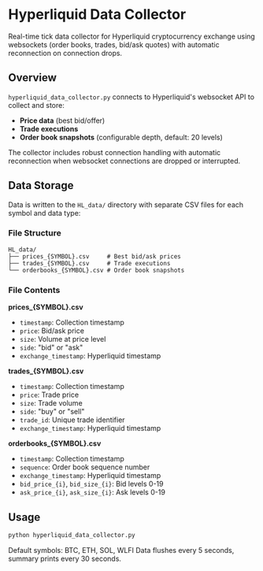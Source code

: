 # Hyperliquid Data Collector

Real-time tick data collector for Hyperliquid cryptocurrency exchange using websockets (order books, trades, bid/ask quotes) with automatic reconnection on connection drops.

## Overview

`hyperliquid_data_collector.py` connects to Hyperliquid's websocket API to collect and store:
- **Price data** (best bid/offer)
- **Trade executions** 
- **Order book snapshots** (configurable depth, default: 20 levels)

The collector includes robust connection handling with automatic reconnection when websocket connections are dropped or interrupted.

## Data Storage

Data is written to the `HL_data/` directory with separate CSV files for each symbol and data type:

### File Structure
```
HL_data/
├── prices_{SYMBOL}.csv     # Best bid/ask prices
├── trades_{SYMBOL}.csv     # Trade executions
└── orderbooks_{SYMBOL}.csv # Order book snapshots
```

### File Contents

**prices_{SYMBOL}.csv**
- `timestamp`: Collection timestamp
- `price`: Bid/ask price
- `size`: Volume at price level
- `side`: "bid" or "ask"
- `exchange_timestamp`: Hyperliquid timestamp

**trades_{SYMBOL}.csv**
- `timestamp`: Collection timestamp
- `price`: Trade price
- `size`: Trade volume
- `side`: "buy" or "sell"
- `trade_id`: Unique trade identifier
- `exchange_timestamp`: Hyperliquid timestamp

**orderbooks_{SYMBOL}.csv**
- `timestamp`: Collection timestamp
- `sequence`: Order book sequence number
- `exchange_timestamp`: Hyperliquid timestamp
- `bid_price_{i}`, `bid_size_{i}`: Bid levels 0-19
- `ask_price_{i}`, `ask_size_{i}`: Ask levels 0-19

## Usage

```python
python hyperliquid_data_collector.py
```

Default symbols: BTC, ETH, SOL, WLFI
Data flushes every 5 seconds, summary prints every 30 seconds.